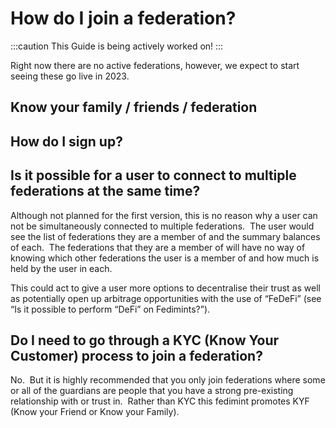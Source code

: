 # How do I join a federation?

:::caution
This Guide is being actively worked on!
:::

Right now there are no active federations, however, we expect to start seeing these go live in 2023.

## Know your family / friends / federation


## How do I sign up?


## Is it possible for a user to connect to multiple federations at the same time?

Although not planned for the first version, this is no reason why a user can not be simultaneously connected to multiple federations.  The user would see the list of federations they are a member of and the summary balances of each.  The federations that they are a member of will have no way of knowing which other federations the user is a member of and how much is held by the user in each.  

This could act to give a user more options to decentralise their trust as well as potentially open up arbitrage opportunities with the use of “FeDeFi” (see “Is it possible to perform “DeFi” on Fedimints?”).

## Do I need to go through a KYC (Know Your Customer) process to join a federation?

No.  But it is highly recommended that you only join federations where some or all of the guardians are people that you have a strong pre-existing relationship with or trust in.  Rather than KYC this fedimint promotes KYF (Know your Friend or Know your Family).